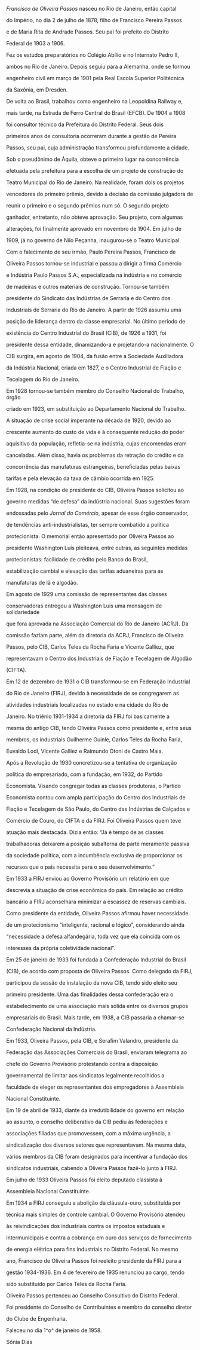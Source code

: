 

*Francisco de Oliveira Passos* nasceu no Rio de Janeiro, então capital

do Império, no dia 2 de julho de 1878, filho de Francisco Pereira Passos

e de Maria Rita de Andrade Passos. Seu pai foi prefeito do Distrito

Federal de 1903 a 1906.



Fez os estudos preparatórios no Colégio Abílio e no Internato Pedro II,

ambos no Rio de Janeiro. Depois seguiu para a Alemanha, onde se formou

engenheiro civil em março de 1901 pela Real Escola Superior Politécnica

da Saxônia, em Dresden.



De volta ao Brasil, trabalhou como engenheiro na Leopoldina Railway e,

mais tarde, na Estrada de Ferro Central do Brasil (EFCB). De 1904 a 1908

foi consultor técnico da Prefeitura do Distrito Federal. Seus dois

primeiros anos de consultoria ocorreram durante a gestão de Pereira

Passos, seu pai, cuja administração transformou profundamente a cidade.



Sob o pseudônimo de Áquila, obteve o primeiro lugar na concorrência

efetuada pela prefeitura para a escolha de um projeto de construção do

Teatro Municipal do Rio de Janeiro. Na realidade, foram dois os projetos

vencedores do primeiro prêmio, devido à decisão da comissão julgadora de

reunir o primeiro e o segundo prêmios num só. O segundo projeto

ganhador, entretanto, não obteve aprovação. Seu projeto, com algumas

alterações, foi finalmente aprovado em novembro de 1904. Em julho de

1909, já no governo de Nilo Peçanha, inaugurou-se o Teatro Municipal.



Com o falecimento de seu irmão, Paulo Pereira Passos, Francisco de

Oliveira Passos tornou-se industrial e passou a dirigir a firma Comércio

e Indústria Paulo Passos S.A., especializada na indústria e no comércio

de madeiras e outros materiais de construção. Tornou-se também

presidente do Sindicato das Indústrias de Serraria e do Centro dos

Industriais de Serraria do Rio de Janeiro. A partir de 1926 assumiu uma

posição de liderança dentro da classe empresarial. No último período de

existência do Centro Industrial do Brasil (CIB), de 1926 a 1931, foi

presidente dessa entidade, dinamizando-a e projetando-a nacionalmente. O

CIB surgira, em agosto de 1904, da fusão entre a Sociedade Auxiliadora

da Indústria Nacional, criada em 1827, e o Centro Industrial de Fiação e

Tecelagem do Rio de Janeiro.



Em 1928 tornou-se também membro do Conselho Nacional do Trabalho, órgão

criado em 1923, em substituição ao Departamento Nacional do Trabalho.



A situação de crise social imperante na década de 1920, devido ao

crescente aumento do custo de vida e à consequente redução do poder

aquisitivo da população, refletia-se na indústria, cujas encomendas eram

canceladas. Além disso, havia os problemas da retração do crédito e da

concorrência das manufaturas estrangeiras, beneficiadas pelas baixas

tarifas e pela elevação da taxa de câmbio ocorrida em 1925.



Em 1928, na condição de presidente do CIB, Oliveira Passos solicitou ao

governo medidas “de defesa” da indústria nacional. Suas sugestões foram

endossadas pelo *Jornal do Comércio*, apesar de esse órgão conservador,

de tendências anti-industrialistas, ter sempre combatido a política

protecionista. O memorial então apresentado por Oliveira Passos ao

presidente Washington Luís pleiteava, entre outras, as seguintes medidas

protecionistas: facilidade de crédito pelo Banco do Brasil,

estabilização cambial e elevação das tarifas aduaneiras para as

manufaturas de lã e algodão.



Em agosto de 1929 uma comissão de representantes das classes

conservadoras entregou a Washington Luís uma mensagem de solidariedade

que fora aprovada na Associação Comercial do Rio de Janeiro (ACRJ). Da

comissão faziam parte, além da diretoria da ACRJ, Francisco de Oliveira

Passos, pelo CIB, Carlos Teles da Rocha Faria e Vicente Galliez, que

representavam o Centro dos Industriais de Fiação e Tecelagem de Algodão

(CIFTA).



Em 12 de dezembro de 1931 o CIB transformou-se em Federação Industrial

do Rio de Janeiro (FIRJ), devido à necessidade de se congregarem as

atividades industriais localizadas no estado e na cidade do Rio de

Janeiro. No triênio 1931-1934 a diretoria da FIRJ foi basicamente a

mesma do antigo CIB, tendo Oliveira Passos como presidente e, entre seus

membros, os industriais Guilherme Guinle, Carlos Teles da Rocha Faria,

Euvaldo Lodi, Vicente Galliez e Raimundo Otoni de Castro Maia.



Após a Revolução de 1930 concretizou-se a tentativa de organização

política do empresariado, com a fundação, em 1932, do Partido

Economista. Visando congregar todas as classes produtoras, o Partido

Economista contou com ampla participação do Centro dos Industriais de

Fiação e Tecelagem de São Paulo, do Centro das Indústrias de Calçados e

Comércio de Couro, do CIFTA e da FIRJ. Foi Oliveira Passos quem teve

atuação mais destacada. Dizia então: “Já é tempo de as classes

trabalhadoras deixarem a posição subalterna de parte meramente passiva

da sociedade política, com a incumbência exclusiva de proporcionar os

recursos que o país necessita para o seu desenvolvimento.”



Em 1933 a FIRJ enviou ao Governo Provisório um relatório em que

descrevia a situação de crise econômica do país. Em relação ao crédito

bancário a FIRJ aconselhara minimizar a escassez de reservas cambiais.



Como presidente da entidade, Oliveira Passos afirmou haver necessidade

de um protecionismo “inteligente, racional e lógico”, considerando ainda

“necessidade a defesa alfandegária, toda vez que ela coincida com os

interesses da própria coletividade nacional”.



Em 25 de janeiro de 1933 foi fundada a Confederação Industrial do Brasil

(CIB), de acordo com proposta de Oliveira Passos. Como delegado da FIRJ,

participou da sessão de instalação da nova CIB, tendo sido eleito seu

primeiro presidente. Uma das finalidades dessa confederação era o

estabelecimento de uma associação mais sólida entre os diversos grupos

empresariais do Brasil. Mais tarde, em 1938, a CIB passaria a chamar-se

Confederação Nacional da Indústria.



Em 1933, Oliveira Passos, pela CIB, e Serafim Valandro, presidente da

Federação das Associações Comerciais do Brasil, enviaram telegrama ao

chefe do Governo Provisório protestando contra a disposição

governamental de limitar aos sindicatos legalmente recolhidos a

faculdade de eleger os representantes dos empregadores à Assembleia

Nacional Constituinte.



Em 19 de abril de 1933, diante da irredutibilidade do governo em relação

ao assunto, o conselho deliberativo da CIB pediu às federações e

associações filiadas que promovessem, com a máxima urgência, a

sindicalização dos diversos setores que representavam. Na mesma data,

vários membros da CIB foram designados para incentivar a fundação dos

sindicatos industriais, cabendo a Oliveira Passos fazê-lo junto à FIRJ.



Em julho de 1933 Oliveira Passos foi eleito deputado classista à

Assembleia Nacional Constituinte.



Em 1934 a FIRJ conseguiu a abolição da cláusula-ouro, substituída por

técnica mais simples de controle cambial. O Governo Provisório atendeu

às reivindicações dos industriais contra os impostos estaduais e

intermunicipais e contra a cobrança em ouro dos serviços de fornecimento

de energia elétrica para fins industriais no Distrito Federal. No mesmo

ano, Francisco de Oliveira Passos foi reeleito presidente da FIRJ para a

gestão 1934-1936. Em 4 de fevereiro de 1935 renunciou ao cargo, tendo

sido substituído por Carlos Teles da Rocha Faria.



Oliveira Passos pertenceu ao Conselho Consultivo do Distrito Federal.

Foi presidente do Conselho de Contribuintes e membro do conselho diretor

do Clube de Engenharia.



Faleceu no dia 1^o^ de janeiro de 1958.



Sônia Dias



